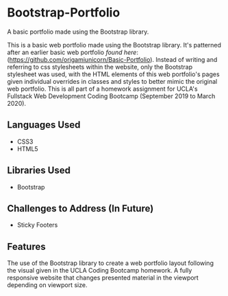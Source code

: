 # Bootstrap-Portfolio
A basic portfolio made using the Bootstrap library.

This is a basic web portfolio made using the Bootstrap library. It's patterned after an earlier basic web portfolio *found here*: (https://github.com/origamiunicorn/Basic-Portfolio). Instead of writing and referring to css stylesheets within the website, only the Bootstrap stylesheet was used, with the HTML elements of this web portfolio's pages given individual overrides in classes and styles to better mimic the original web portfolio. This is all part of a homework assignment for UCLA's Fullstack Web Development Coding Bootcamp (September 2019 to March 2020).

## Languages Used
* CSS3
* HTML5

## Libraries Used
* Bootstrap

## Challenges to Address (In Future)
* Sticky Footers

## Features
The use of the Bootstrap library to create a web portfolio layout following the visual given in the UCLA Coding Bootcamp homework. A fully responsive website that changes presented material in the viewport depending on viewport size.